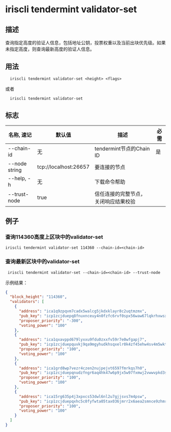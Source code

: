 # iriscli tendermint validator-set

## 描述
查询指定高度的验证人信息，包括地址公钥，投票权重以及当前出块优先级。如果未指定高度，则查询最新高度的验证人信息。

## 用法

```
  iriscli tendermint validator-set <height> <flags>
```
或者
```
  iriscli tendermint validator-set
```

## 标志

| 名称, 速记 | 默认值                    | 描述                                                             | 必需      |
| --------------- | -------------------------- | --------------------------------------------------------- | -------- |
| --chain-id    | 无 | tendermint节点的Chain ID   | 是       |
| --node string     |   tcp://localhost:26657                         | 要连接的节点  |                                     
| --help, -h      |           无| 	下载命令帮助|
| --trust-node    | true                       | 信任连接的完整节点，关闭响应结果校验                                            |          |

## 例子 
### 查询114360高度上区块中的validator-set

```shell
iriscli tendermint validator-set 114360 --chain-id=<chain-id>
```

### 查询最新区块中的validator-set

```shell
 iriscli tendermint validator-set --chain-id=<chain-id> --trust-node
```

示例结果：
```json
{
  "block_height": "114360",
  "validators": [
    {
      "address": "ica1q9zpqvm7cadx5walcg5jkdxklayr8c2uqtmzmx",
      "pub_key": "icp1zcjduepq8fnuxnceuy4n0fzfc6rvf0spx56waw67lqkrhxwsxgnf8zgk0nus66rkg4",
      "proposer_priority": "-300",
      "voting_power": "100"
    },
    {
      "address": "ica1qxavppd679lyxxu9fdu0zxxfv59r7e0wfgapj7",
      "pub_key": "icp1zcjduepquvkj9qa9mgyhudkhsqxelr0k4zf45ehw4sv4m5wktzhke4zvskas5rk9vq",
      "proposer_priority": "100",
      "voting_power": "100"
    },
    {
      "address": "ica1grd8wp7vezr4czen2nujpejvt6597fmrkqs7h0",
      "pub_key": "icp1zcjduepqnudzfngr6aq4hk47w6p9jx5w97fxmwj2vwwvpkd3sez3dzrm359szchwyl",
      "proposer_priority": "100",
      "voting_power": "100"
    },
    {
      "address": "ica15rg635p4j3xpxcs53dwl6nl2u7gjjsvs7m4psw",
      "pub_key": "icp1zcjduepqxhc5c0fyfwta05tax036jmrr2x6aea2smnce9zhmravt7gwpm0qqjhn9nz",
      "proposer_priority": "100",
      "voting_power": "100"
    }
  ]
}
```
